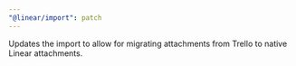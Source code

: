 ```yaml
---
"@linear/import": patch
---
```


Updates the import to allow for migrating attachments from Trello to native Linear attachments.
